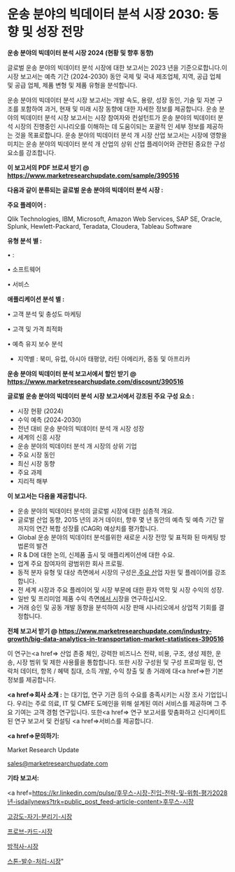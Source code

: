 # 운송 분야의 빅데이터 분석 시장 2030: 동향 및 성장 전망

<strong>운송 분야의 빅데이터 분석 시장 2024 (현황 및 향후 동향)</strong>

글로벌 운송 분야의 빅데이터 분석 시장에 대한 보고서는 2023 년을 기준으로합니다.이 시장 보고서는 예측 기간 (2024-2030) 동안 국제 및 국내 제조업체, 지역, 공급 업체 및 공급 업체, 제품 변형 및 제품 유형을 분석합니다.

운송 분야의 빅데이터 분석 시장 보고서는 개발 속도, 용량, 성장 동인, 기술 및 자본 구조를 포함하여 과거, 현재 및 미래 시장 동향에 대한 자세한 정보를 제공합니다. 운송 분야의 빅데이터 분석 시장 보고서는 시장 참여자와 컨설턴트가 운송 분야의 빅데이터 분석 시장의 진행중인 시나리오를 이해하는 데 도움이되는 포괄적 인 세부 정보를 제공하는 것을 목표로합니다. 운송 분야의 빅데이터 분석 개 시장 산업 보고서는 시장에 영향을 미치는 운송 분야의 빅데이터 분석 개 산업의 상위 산업 플레이어와 관련된 중요한 구성 요소를 강조합니다.



<strong>이 보고서의 PDF 브로셔 받기 @ <a href=https://www.marketresearchupdate.com/sample/390516>https://www.marketresearchupdate.com/sample/390516</a></strong>



<strong>다음과 같이 분류되는 글로벌 운송 분야의 빅데이터 분석 시장 :</strong>



<strong>주요 플레이어 :</strong>

Qlik Technologies, IBM, Microsoft, Amazon Web Services, SAP SE, Oracle, Splunk, Hewlett-Packard, Teradata, Cloudera, Tableau Software



<strong>유형 분석 별 :</strong>

• :

• 소프트웨어

• 서비스



<strong>애플리케이션 분석 별 :</strong>

• 고객 분석 및 충성도 마케팅

• 고객 및 가격 최적화

• 예측 유지 보수 분석

<ul>
  <li>지역별 : 북미, 유럽, 아시아 태평양, 라틴 아메리카, 중동 및 아프리카</li>
</ul>


<strong>운송 분야의 빅데이터 분석 보고서에서 할인 받기 @ <a href=https://www.marketresearchupdate.com/discount/390516>https://www.marketresearchupdate.com/discount/390516</a></strong>



<strong>글로벌 운송 분야의 빅데이터 분석 시장 보고서에서 강조된 주요 구성 요소 :</strong>
<ul>
  <li>시장 현황 (2024)</li>
  <li>수익 예측 (2024-2030)</li>
  <li>전년 대비 운송 분야의 빅데이터 분석 개 시장 성장</li>
  <li>세계의 신흥 시장</li>
  <li>운송 분야의 빅데이터 분석 개 시장의 상위 기업</li>
  <li>주요 시장 동인</li>
  <li>최신 시장 동향</li>
  <li>주요 과제</li>
  <li>지리적 해부</li>
</ul>


<strong>이 보고서는 다음을 제공합니다.</strong>
<ul>
  <li>운송 분야의 빅데이터 분석의 글로벌 시장에 대한 심층적 개요.</li>
  <li>글로벌 산업 동향, 2015 년의 과거 데이터, 향후 몇 년 동안의 예측 및 예측 기간 말까지의 연간 복합 성장률 (CAGR) 예상치를 평가합니다.</li>
  <li>Global 운송 분야의 빅데이터 분석를위한 새로운 시장 전망 및 표적화 된 마케팅 방법론의 발견</li>
  <li>R &amp; D에 대한 논의, 신제품 출시 및 애플리케이션에 대한 수요.</li>
  <li>업계 주요 참여자의 광범위한 회사 프로필.</li>
  <li>동적 분자 유형 및 대상 측면에서 시장의 구성은<a href=> 주요 산</a>업 자원 및 플레이어를 강조합니다.</li>
  <li>전 세계 시장과 주요 플레이어 및 시장 부문에 대한 환자 역학 및 시장 수익의 성장.</li>
  <li>일반 및 프리미엄 제품 수익 측면<a href=>에서 시</a>장을 연구하십시오.</li>
  <li>거래 승인 및 공동 개발 동향을 분석하여 시장 판매 시나리오에서 상업적 기회를 결정합니다.</li>
</ul>



<strong>전체 보고서 받기 @ <a href=https://www.marketresearchupdate.com/industry-growth/big-data-analytics-in-transportation-market-statistices-390516>https://www.marketresearchupdate.com/industry-growth/big-data-analytics-in-transportation-market-statistices-390516</a></strong>

이 연구는<a href=> 산업 존중</a> 체인, 강력한 비즈니스 전략, 비용, 구조, 생성 제한, 운송, 시장 범위 및 제한 사용률을 통합합니다. 또한 시장 구성원 및 구성 프로파일 링, 연락처 데이터, 항목 / 혜택 침대, 소득 개발, 수익 창출 및 총 거래에 대<a href=>한 기본 </a>정보를 제공합니다.



<strong><a href=>회사 소</a>개 :</strong>
는 대기업, 연구 기관 등의 수요를 충족시키는 시장 조사 기업입니다. 우리는 주로 의료, IT 및 CMFE 도메인을 위해 설계된 여러 서비스를 제공하며 그 주요 기여는 고객 경험 연구입니다. 또한<a href=> 연구 보</a>고서를 맞춤화하고 신디케이트 된 연구 보고서 및 컨설팅 <a href=>서비스</a>를 제공합니다.



<strong><a href=>문의하기:</a></strong>

Market Research Update

sales@marketresearchupdate.com



<strong>기타 보고서:</strong>

<a href=https://kr.linkedin.com/pulse/후무스-시장-진입-전략-및-위험-평가2028년-isdailynews?trk=public_post_feed-article-content>후무스-시장</a>

<a href=https://www.linkedin.com/pulse/고강도-자기-분리기-시장-경쟁-분석-및-성장-잠재력-2029/>고강도-자기-분리기-시장</a>

<a href=https://www.linkedin.com/pulse/프로브-카드-시장-경쟁-분석-및-성장-잠재력-2029-consumer-connection-compendium-ana-hb6zf/>프로브-카드-시장</a>

<a href=https://www.linkedin.com/pulse/방적사-시장-경쟁-분석-및-성장-잠재력-2029-consumer-connection-chronicles-24--m3jmf/>방적사-시장</a>

<a href=https://www.linkedin.com/pulse/스톤-발수-처리-시장-진입-전략-및-위험-평가2030년-consumer-connection-chronicles-24--imv6f/>스톤-발수-처리-시장</a>"
